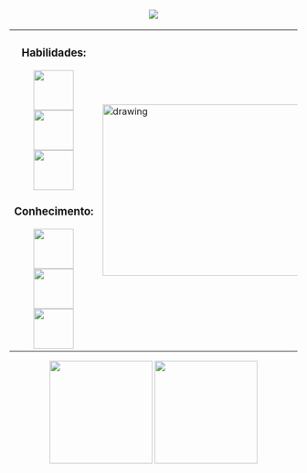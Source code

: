 <h1 align="center">
    <img src="https://readme-typing-svg.herokuapp.com/?font=Righteous&size=55&center=true&vCenter=true&width=600&height=70&duration=2000&lines=;Olá+bem+vindo+👋;ao+meu+GitHub+!;&color=32CD32" />
</h1>

<table border="0" cellspacing="0" cellpadding="0">
  <tr>
    <td width="700px">
      <div align="center">
        <!-- Habilidades -->
        <div class="Habilidades">
          <h3>Habilidades:</h3>
          <img class="icon_Python" src="https://cdn.jsdelivr.net/gh/devicons/devicon@latest/icons/python/python-original.svg" width="70" height="70" />
          <img  class="icon_Html" src="https://cdn.jsdelivr.net/gh/devicons/devicon@latest/icons/html5/html5-original.svg" width="70" height="70" />
          <img  class="icon_Css" src="https://cdn.jsdelivr.net/gh/devicons/devicon@latest/icons/css3/css3-original.svg" width="70" height="70" />
        </div>
        <!-- Estudando -->
        <div class="estudando">
          <h3>Conhecimento:</h3>
            <img  class="icon_Ubuntu" src="https://cdn.jsdelivr.net/gh/devicons/devicon@latest/icons/ubuntu/ubuntu-original.svg" width="70" height="70" />
            <img class="icon_Java" loading="lazy" src="https://cdn.jsdelivr.net/gh/devicons/devicon/icons/java/java-original.svg" width="70" height="70" />
          <img class="icon_Mysql" src="https://cdn.jsdelivr.net/gh/devicons/devicon@latest/icons/mysql/mysql-original-wordmark.svg" width="70" height="70" />
        </div>
      </div>
    </td>
    <td>
      <img src="Sponge%20bob%20v2.gif" alt="drawing" width="400" height="300" />
    </td>
  </tr>
</table>

<div align="center">
  <img loading="lazy" height="180em" src="https://github-readme-stats.vercel.app/api/top-langs/?username=gustavodovale&layout=compact&langs_count=7&theme=dracula" />
  <img loading="lazy" height="180em" src="https://github-readme-stats.vercel.app/api?username=gustavodovale&show_icons=true&theme=dracula&include_all_commits=true&count_private=true" />
</div>
